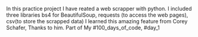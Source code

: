 In this practice project I have reated a web scrapper with python.
I included three libraries bs4 for BeautifulSoup, requests (to access the web pages), csv(to store the scrapped data)
I learned this amazing feature from Corey Schafer, Thanks to him.
Part of My #100_days_of_code, #day_1
